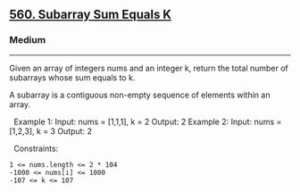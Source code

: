 <h2><a href="https://leetcode.com/problems/subarray-sum-equals-k/">560. Subarray Sum Equals K</a></h2><h3>Medium</h3><hr>Given an array of integers nums and an integer k, return the total number of subarrays whose sum equals to k.

A subarray is a contiguous non-empty sequence of elements within an array.

 
Example 1:
Input: nums = [1,1,1], k = 2
Output: 2
Example 2:
Input: nums = [1,2,3], k = 3
Output: 2

 
Constraints:


	1 <= nums.length <= 2 * 104
	-1000 <= nums[i] <= 1000
	-107 <= k <= 107

